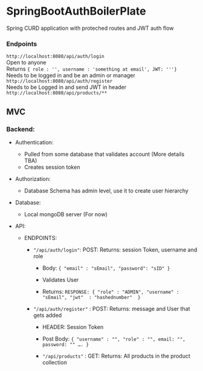 # SpringBootAuthBoilerPlate

Spring CURD application with proteched routes and JWT auth flow

### Endpoints

`http://localhost:8080/api/auth/login` \
Open to anyone \
Returns 
`{ role : '', username : 'something at email', JWT: '''}` \
Needs to be logged in and be an admin or manager \
`http://localhost:8080/api/auth/register` \
Needs to be Logged in and send JWT in header
`http://localhost:8080/api/products/**`

## MVC
### Backend:  

- Authentication: 
    - Pulled from some database that validates account (More details TBA) 
    - Creates session token 
- Authorization:  
    - Database Schema has admin level, use it to create user hierarchy 

- Database:  

    - Local mongoDB server (For now) 

- API:  
    - ENDPOINTS: 
        - `"/api/auth/login"`:  POST: Returns: session Token, username and role 

            - Body: `{ "email" : "sEmail", "password": "sID" }`

            - Validates User 

            - Returns: `RESPONSE: { "role" : "ADMIN", "username" : "sEmail", "jwt"  : "hashednumber"  }` 
        - `"/api/auth/register"` : POST: Returns: message and User that gets added 

            - HEADER: Session Token 

            - Post Body: `{ "username" : "", "role" : "", email: "", password: "" …. } `

            - `"/api/products"` : GET: Returns: All products in the product collection 

 
